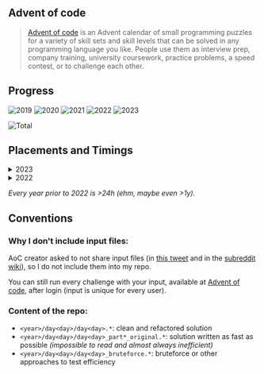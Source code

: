 ## Advent of code

> [Advent of code](https://adventofcode.com/) is an Advent calendar of small programming puzzles for a variety of skill sets and skill levels that can be solved in any programming language you like. People use them as interview prep, company training, university coursework, practice problems, a speed contest, or to challenge each other.

## Progress

![2019](https://img.shields.io/badge/2019-2_stars-darkgreen)
![2020](https://img.shields.io/badge/2020-2_stars-darkgreen)
![2021](https://img.shields.io/badge/2021-38_stars-darkgreen)
![2022](https://img.shields.io/badge/2022-50_stars-gold)
![2023](https://img.shields.io/badge/2023-48_stars-darkgreen)

![Total](https://img.shields.io/badge/Total-140_stars-gold)

## Placements and Timings

<details>
  <summary>2023</summary>

| Day      | Name                                                                   | Time     | Rank    | Time     | Rank    |
| -------- | ---------------------------------------------------------------------- | -------- | ------- | -------- | ------- |
| &nbsp;01 | [Trebuchet?!](https://adventofcode.com/2023/day/1)                     | 00:07:51 | 3877    | 00:20:41 | 1842    |
| &nbsp;02 | [Cube Conundrum](https://adventofcode.com/2023/day/2)                  | 00:22:20 | 5058    | 00:26:29 | 4405    |
| &nbsp;03 | [Gear Ratios](https://adventofcode.com/2023/day/3)                     | 00:33:30 | 3616    | 00:44:25 | 2878    |
| &nbsp;04 | [Scratchcards](https://adventofcode.com/2023/day/4)                    | 00:07:02 | 1624    | 00:14:06 | **986** |
| &nbsp;05 | [If You Give A Seed A Fertilizer](https://adventofcode.com/2023/day/5) | 00:37:46 | 4395    | 04:54:12 | 10176   |
| &nbsp;06 | [Wait For It](https://adventofcode.com/2023/day/6)                     | 00:07:29 | 1474    | 00:20:51 | 4798    |
| &nbsp;07 | [Camel Cards](https://adventofcode.com/2023/day/7)                     | 00:34:07 | 3187    | 01:13:57 | 5004    |
| &nbsp;08 | [Haunted Wasteland](https://adventofcode.com/2023/day/8)               | 00:07:52 | 1394    | 01:01:45 | 4898    |
| &nbsp;09 | [Mirage Maintenance](https://adventofcode.com/2023/day/9)              | 00:11:43 | 1663    | 00:23:39 | 3334    |
| &nbsp;10 | [Pipe Maze](https://adventofcode.com/2023/day/10)                      | 00:27:01 | 1078    | 01:46:58 | 2111    |
| &nbsp;11 | [Cosmic Expansion](https://adventofcode.com/2023/day/11)               | 00:36:53 | 4773    | 00:48:21 | 4169    |
| &nbsp;12 | [Hot Springs](https://adventofcode.com/2023/day/12)                    | 04:08:18 | 10908   | 11:18:23 | 9020    |
| &nbsp;13 | [Point of Incidence](https://adventofcode.com/2023/day/13)             | 00:28:17 | 1964    | 00:41:28 | 1684    |
| &nbsp;14 | [Parabolic Reflector Dish](https://adventofcode.com/2023/day/14)       | 00:14:39 | 2175    | 02:02:05 | 4909    |
| &nbsp;15 | [Lens Library](https://adventofcode.com/2023/day/15)                   | 00:06:44 | 2147    | 00:23:29 | 1337    |
| &nbsp;16 | [The Floor Will Be Lava](https://adventofcode.com/2023/day/16)         | 00:36:19 | 2084    | 00:40:59 | 1687    |
| &nbsp;17 | [Clumsy Crucible](https://adventofcode.com/2023/day/17)                | 01:35:17 | 2239    | 01:53:19 | 2075    |
| &nbsp;18 | [Lavaduct Lagoon](https://adventofcode.com/2023/day/18)                | 00:43:23 | 2468    | 02:13:23 | 2813    |
| &nbsp;19 | [Aplenty](https://adventofcode.com/2023/day/19)                        | 00:29:00 | 1520    | 01:28:16 | 1725    |
| &nbsp;20 | [Pulse Propagation](https://adventofcode.com/2023/day/20)              | 01:05:26 | 1817    | 04:58:11 | 3499    |
| &nbsp;21 | [Step Counter](https://adventofcode.com/2023/day/21)                   | 01:00:19 | 4318    | 08:39:25 | 3757    |
| &nbsp;22 | [Sand Slabs](https://adventofcode.com/2023/day/22)                     | 01:46:07 | 2459    | 02:01:38 | 2010    |
| &nbsp;23 | [A Long Walk](https://adventofcode.com/2023/day/23)                    | 00:46:16 | 1911    | 03:41:50 | 2485    |
| &nbsp;24 | [Never Tell Me The Odds](https://adventofcode.com/2023/day/24)         | 00:32:03 | **511** | 09:23:50 | 3537    |

</details>

<details>
  <summary>2022</summary>

| Day      | Name                                                             | Time     | Rank  | Time     | Rank  |
| -------- | ---------------------------------------------------------------- | -------- | ----- | -------- | ----- |
| &nbsp;01 | [Calorie counting](https://adventofcode.com/2022/day/1)          | 04:27:47 | 35634 | 04:34:32 | 33772 |
| &nbsp;02 | [Rock paper scissors](https://adventofcode.com/2022/day/2)       | 03:02:40 | 32160 | 03:48:02 | 34395 |
| &nbsp;03 | [Rucksack reorganization](https://adventofcode.com/2022/day/3)   | 00:38:19 | 11855 | 00:44:43 | 9742  |
| &nbsp;04 | [Camp cleanup](https://adventofcode.com/2022/day/4)              | 02:15:40 | 21907 | 02:40:15 | 22753 |
| &nbsp;05 | [Supply stacks](https://adventofcode.com/2022/day/5)             | 00:47:19 | 9299  | 00:51:58 | 8656  |
| &nbsp;06 | [Tuning trouble](https://adventofcode.com/2022/day/6)            | 00:10:23 | 6419  | 00:12:15 | 5931  |
| &nbsp;07 | [No space left on device](https://adventofcode.com/2022/day/7)   | 01:46:52 | 10534 | 01:51:12 | 9502  |
| &nbsp;08 | [Treetop tree house](https://adventofcode.com/2022/day/8)        | 00:24:24 | 4216  | 00:32:42 | 2547  |
| &nbsp;09 | [Rope bridge](https://adventofcode.com/2022/day/9)               | 01:01:14 | 8492  | 01:19:43 | 5912  |
| &nbsp;10 | [Cathode-Ray Tube](https://adventofcode.com/2022/day/10)         | 00:42:23 | 8177  | 01:05:06 | 6867  |
| &nbsp;11 | [Monkey in the Middle](https://adventofcode.com/2022/day/11)     | 01:11:38 | 6885  | 09:05:34 | 20325 |
| &nbsp;12 | [Hill Climbing Algorithm](https://adventofcode.com/2022/day/12)  | 08:57:59 | 19279 | 09:17:25 | 18728 |
| &nbsp;13 | [Distress Signal](https://adventofcode.com/2022/day/13)          | 02:06:10 | 7236  | 02:39:21 | 7471  |
| &nbsp;14 | [Regolith Reservoir](https://adventofcode.com/2022/day/14)       | 01:37:58 | 6631  | 01:51:51 | 6194  |
| &nbsp;15 | [Beacon Exclusion Zone](https://adventofcode.com/2022/day/15)    | 03:06:18 | 8765  | 05:51:24 | 8001  |
| &nbsp;16 | [Proboscidea Volcanium](https://adventofcode.com/2022/day/16)    | 11:34:21 | 8634  | 15:20:15 | 6299  |
| &nbsp;17 | [Pyroclastic Flow](https://adventofcode.com/2022/day/17)         | 05:38:50 | 5909  | 13:47:27 | 6531  |
| &nbsp;18 | [Boiling Boulders](https://adventofcode.com/2022/day/18)         | 00:33:40 | 3363  | 02:10:22 | 3423  |
| &nbsp;19 | [Not Enough Minerals](https://adventofcode.com/2022/day/19)      | >24h     | 13543 | >24h     | 12635 |
| &nbsp;20 | [Grove Positioning System](https://adventofcode.com/2022/day/20) | 07:28:31 | 7253  | 15:26:56 | 10490 |
| &nbsp;21 | [Monkey Math](https://adventofcode.com/2022/day/21)              | 07:37:24 | 11573 | 18:01:52 | 13679 |
| &nbsp;22 | [Monkey Map](https://adventofcode.com/2022/day/22)               | 09:10:38 | 8352  | 17:42:53 | 6145  |
| &nbsp;23 | [Unstable Diffusion](https://adventofcode.com/2022/day/23)       | 10:04:39 | 8098  | 12:05:51 | 8656  |
| &nbsp;24 | [Blizzard Basin](https://adventofcode.com/2022/day/24)           | >24h     | 11142 | >24h     | 10924 |
| &nbsp;25 | [Full of Hot Air](https://adventofcode.com/2022/day/25)          | 11:48:33 | 9511  | >24h     | 8115  |

</details>

_Every year prior to 2022 is >24h (ehm, maybe even >1y)._

## Conventions

### Why I don't include input files:

AoC creator asked to not share input files (in [this tweet](https://mobile.twitter.com/ericwastl/status/1465805354214830081) and in the [subreddit wiki](https://www.reddit.com/r/adventofcode/wiki/faqs/copyright/puzzle_texts/)), so I do not include them into my repo.

You can still run every challenge with your input, available at [Advent of code](https://adventofcode.com/), after login (input is unique for every user).

### Content of the repo:

- `<year>/day<day>/day<day>.*`: clean and refactored solution
- `<year>/day<day>/day<day>_part*_original.*`: solution written as fast as possible _(impossible to read and almost always inefficient)_
- `<year>/day<day>/day<day>_bruteforce.*`: bruteforce or other approaches to test efficiency
